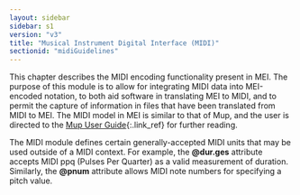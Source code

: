 ```yaml
---
layout: sidebar
sidebar: s1
version: "v3"
title: "Musical Instrument Digital Interface (MIDI)"
sectionid: "midiGuidelines"
---
```




This chapter describes the MIDI encoding functionality present in MEI. The purpose
of this
module is to allow for integrating MIDI data into MEI-encoded notation, to both aid
software in
translating MEI to MIDI, and to permit the capture of information in files that have
been
translated from MIDI to MEI. The MIDI model in MEI is similar to that of Mup, and
the user is
directed to the [Mup User Guide](http://www.arkkra.com/doc/uguide.ps){:.link_ref} for
further reading.

The MIDI module defines certain generally-accepted MIDI units that may be used outside
of a
MIDI context. For example, the **@dur.ges** attribute accepts MIDI <span class="abbr">ppq</span>
(Pulses Per Quarter) as a valid measurement of duration. Similarly, the **@pnum**
attribute allows MIDI note numbers for specifying a pitch value.









